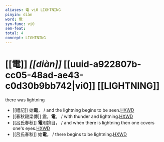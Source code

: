 ```yaml
---
aliases: 電 vi0 LIGHTNING
pinyin: diàn
word: 電
syn-func: vi0
sem-feat: 
total: 4
concept: LIGHTNING 
---
```

# [[電]] *[[diàn]]*  [[uuid-a922807b-cc05-48ad-ae43-c0d30b9bb742|vi0]] [[LIGHTNING]]
there was lightning
 - [[禮記]] 始**電**， / and the lightning begins to be seen.[HXWD](https://hxwd.org/textview.html?location=KR1d0052_tls_006-17a.5)
 - [[春秋穀梁傳]] 震，**電**。 / with thunder and lightning.[HXWD](https://hxwd.org/textview.html?location=KR1e0008_tls_001-69a.5)
 - [[呂氏春秋]] **電**則揜目， / and when there is lightning then one covers one's eyes.[HXWD](https://hxwd.org/textview.html?location=KR3j0009_tls_002-17a.35)
 - [[呂氏春秋]] 始**電**。 / there begins to be lightning.[HXWD](https://hxwd.org/textview.html?location=KR3j0009_tls_002-5a.5)